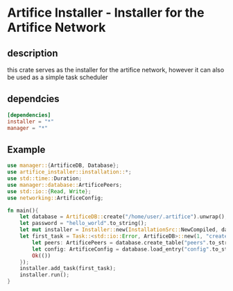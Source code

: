 # Artifice Installer - Installer for the Artifice Network

## description
this crate serves as the installer for the artifice network, however it can also be used as a simple task scheduler

## dependcies
```toml
[dependencies]
installer = "*"
manager = "*"
```

## Example

```rust
use manager::{ArtificeDB, Database};
use artifice_installer::installation::*;
use std::time::Duration;
use manager::database::ArtificePeers;
use std::io::{Read, Write};
use networking::ArtificeConfig;

fn main(){
    let database = ArtificeDB::create("/home/user/.artifice").unwrap();
    let password = "hello_world".to_string();
    let mut installer = Installer::new(InstallationSrc::NewCompiled, database, 4, Duration::from_secs(5000000));
    let first_task = Task::<std::io::Error, ArtificeDB>::new(1, "create", move |database, schedule|{
        let peers: ArtificePeers = database.create_table("peers".to_string(), &password.clone().into_bytes())?;
        let config: ArtificeConfig = database.load_entry("config".to_string(), &password.clone().into_bytes())?;
        Ok(())
    });
    installer.add_task(first_task);
    installer.run();
}
```